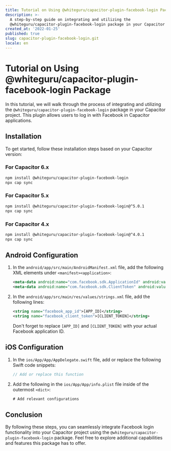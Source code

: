 ```yaml
---
title: Tutorial on Using @whiteguru/capacitor-plugin-facebook-login Package
description: >-
  A step-by-step guide on integrating and utilizing the
  @whiteguru/capacitor-plugin-facebook-login package in your Capacitor project.
created_at: '2022-01-25'
published: true
slug: capacitor-plugin-facebook-login.git
locale: en
---
```


# Tutorial on Using @whiteguru/capacitor-plugin-facebook-login Package

In this tutorial, we will walk through the process of integrating and utilizing the `@whiteguru/capacitor-plugin-facebook-login` package in your Capacitor project. This plugin allows users to log in with Facebook in Capacitor applications.

## Installation

To get started, follow these installation steps based on your Capacitor version:

### For Capacitor 6.x
```bash
npm install @whiteguru/capacitor-plugin-facebook-login
npx cap sync
```

### For Capacitor 5.x
```bash
npm install @whiteguru/capacitor-plugin-facebook-login@^5.0.1
npx cap sync
```

### For Capacitor 4.x
```bash
npm install @whiteguru/capacitor-plugin-facebook-login@^4.0.1
npx cap sync
```

## Android Configuration

1. In the `android/app/src/main/AndroidManifest.xml` file, add the following XML elements under `<manifest><application>`:
    ```xml
    <meta-data android:name="com.facebook.sdk.ApplicationId" android:value="@string/facebook_app_id"/>
    <meta-data android:name="com.facebook.sdk.ClientToken" android:value="@string/facebook_client_token"/>
    ```

2. In the `android/app/src/main/res/values/strings.xml` file, add the following lines:
    ```xml
    <string name="facebook_app_id">[APP_ID]</string>
    <string name="facebook_client_token">[CLIENT_TOKEN]</string>
    ```
    Don't forget to replace `[APP_ID]` and `[CLIENT_TOKEN]` with your actual Facebook application ID.

## iOS Configuration

1. In the `ios/App/App/AppDelegate.swift` file, add or replace the following Swift code snippets:
    ```swift
    // Add or replace this function
    ```
  
2. Add the following in the `ios/App/App/info.plist` file inside of the outermost `<dict>`:
    ```xml
    # Add relevant configurations
    ```

## Conclusion

By following these steps, you can seamlessly integrate Facebook login functionality into your Capacitor project using the `@whiteguru/capacitor-plugin-facebook-login` package. Feel free to explore additional capabilities and features this package has to offer.
